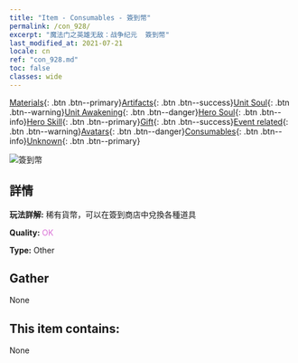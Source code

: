 ```yaml
---
title: "Item - Consumables - 簽到幣"
permalink: /con_928/
excerpt: "魔法门之英雄无敌：战争纪元  簽到幣"
last_modified_at: 2021-07-21
locale: cn
ref: "con_928.md"
toc: false
classes: wide
---
```

 [Materials](/ItemsCN/){: .btn .btn--primary}[Artifacts](/ItemsCN/Artifacts/){: .btn .btn--success}[Unit Soul](/ItemsCN/UnitSoul/){: .btn .btn--warning}[Unit Awakening](/ItemsCN/UnitAwakening/){: .btn .btn--danger}[Hero Soul](/ItemsCN/HeroSoul/){: .btn .btn--info}[Hero Skill](/ItemsCN/HeroSkill/){: .btn .btn--primary}[Gift](/ItemsCN/Gift/){: .btn .btn--success}[Event related](/ItemsCN/Events/){: .btn .btn--warning}[Avatars](/ItemsCN/Avatars/){: .btn .btn--danger}[Consumables](/ItemsCN/Consumables/){: .btn .btn--info}[Unknown](/ItemsCN/Unknown/){: .btn .btn--primary}

 ![簽到幣](/images/t/i_40016.png)

## 詳情
 **玩法詳解:** 稀有貨幣，可以在簽到商店中兌換各種道具

 **Quality:** <span style="color: #DA70D6">OK</span>

 **Type:** Other

## Gather

  None

## This item contains:

  None

